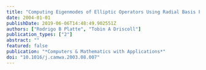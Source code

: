 ```yaml
---
title: "Computing Eigenmodes of Elliptic Operators Using Radial Basis Functions"
date: 2004-01-01
publishDate: 2019-06-06T14:48:49.902551Z
authors: ["Rodrigo B Platte", "Tobin A Driscoll"]
publication_types: ["2"]
abstract: ""
featured: false
publication: "*Computers & Mathematics with Applications*"
doi: "10.1016/j.camwa.2003.08.007"
---
```


